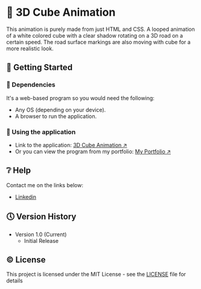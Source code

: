 # 🧊 3D Cube Animation

This animation is purely made from just HTML and CSS. A looped animation of a white colored cube with a clear shadow rotating on a 3D road on a certain speed. The road surface markings are also moving with cube for a more realistic look.

## 🔧 Getting Started

### 📍 Dependencies

It's a web-based program so you would need the following:

* Any OS (depending on your device).
* A browser to run the application.

### 📍 Using the application

* Link to the application: [3D Cube Animation ↗️](https://vibrant-noether-e8d6bb.netlify.app/)
* Or you can view the program from my portfolio: [My Portfolio ↗️](https://saimcode.github.io/myportfolio/)

## ❔ Help

Contact me on the links below:
* [Linkedin](https://www.linkedin.com/in/saim-qureshi-703060234?original_referer=https%3A%2F%2Fsaimcode.github.io%2F)

## 🕔 Version History

* Version 1.0 (Current)
    * Initial Release

## ©️ License

This project is licensed under the MIT License - see the [LICENSE](LICENSE) file for details
